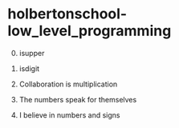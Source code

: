 # holbertonschool-low_level_programming

0. isupper

1. isdigit

2. Collaboration is multiplication

3. The numbers speak for themselves

4. I believe in numbers and signs


